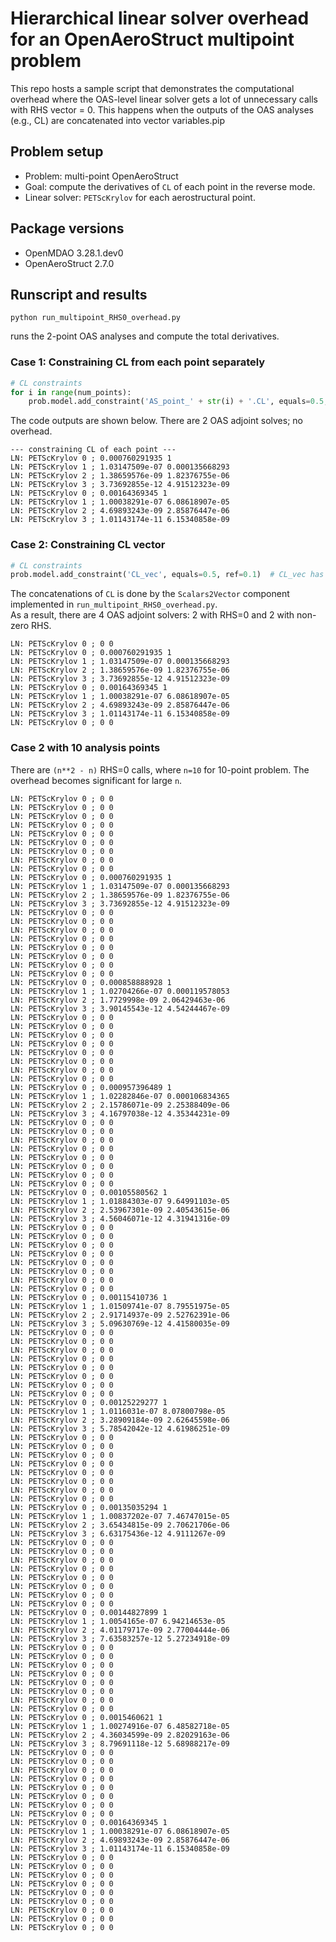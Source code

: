 # Hierarchical linear solver overhead for an OpenAeroStruct multipoint problem
This repo hosts a sample script that demonstrates the computational overhead where the OAS-level linear solver gets a lot of unnecessary calls with RHS vector = 0.
This happens when the outputs of the OAS analyses (e.g., CL) are concatenated into vector variables.pip

## Problem setup
- Problem: multi-point OpenAeroStruct
- Goal: compute the derivatives of `CL` of each point in the reverse mode.
- Linear solver: `PETScKrylov` for each aerostructural point.

## Package versions
- OpenMDAO 3.28.1.dev0
- OpenAeroStruct 2.7.0

## Runscript and results

```
python run_multipoint_RHS0_overhead.py
```
runs the 2-point OAS analyses and compute the total derivatives.

### Case 1: Constraining CL from each point separately
```python
# CL constraints
for i in range(num_points):
    prob.model.add_constraint('AS_point_' + str(i) + '.CL', equals=0.5, ref=0.1)
```
The code outputs are shown below.
There are 2 OAS adjoint solves; no overhead.
```
--- constraining CL of each point ---
LN: PETScKrylov 0 ; 0.000760291935 1
LN: PETScKrylov 1 ; 1.03147509e-07 0.000135668293
LN: PETScKrylov 2 ; 1.38659576e-09 1.82376755e-06
LN: PETScKrylov 3 ; 3.73692855e-12 4.91512323e-09
LN: PETScKrylov 0 ; 0.00164369345 1
LN: PETScKrylov 1 ; 1.00038291e-07 6.08618907e-05
LN: PETScKrylov 2 ; 4.69893243e-09 2.85876447e-06
LN: PETScKrylov 3 ; 1.01143174e-11 6.15340858e-09
```

### Case 2: Constraining CL vector
```python
# CL constraints
prob.model.add_constraint('CL_vec', equals=0.5, ref=0.1)  # CL_vec has a length of num_points
```
The concatenations of `CL` is done by the `Scalars2Vector` component implemented in `run_multipoint_RHS0_overhead.py`.  
As a result, there are 4 OAS adjoint solvers: 2 with RHS=0 and 2 with non-zero RHS.
```
LN: PETScKrylov 0 ; 0 0
LN: PETScKrylov 0 ; 0.000760291935 1
LN: PETScKrylov 1 ; 1.03147509e-07 0.000135668293
LN: PETScKrylov 2 ; 1.38659576e-09 1.82376755e-06
LN: PETScKrylov 3 ; 3.73692855e-12 4.91512323e-09
LN: PETScKrylov 0 ; 0.00164369345 1
LN: PETScKrylov 1 ; 1.00038291e-07 6.08618907e-05
LN: PETScKrylov 2 ; 4.69893243e-09 2.85876447e-06
LN: PETScKrylov 3 ; 1.01143174e-11 6.15340858e-09
LN: PETScKrylov 0 ; 0 0
```

### Case 2 with 10 analysis points
There are `(n**2 - n)` RHS=0 calls, where `n=10` for 10-point problem.
The overhead becomes significant for large `n`.

```
LN: PETScKrylov 0 ; 0 0
LN: PETScKrylov 0 ; 0 0
LN: PETScKrylov 0 ; 0 0
LN: PETScKrylov 0 ; 0 0
LN: PETScKrylov 0 ; 0 0
LN: PETScKrylov 0 ; 0 0
LN: PETScKrylov 0 ; 0 0
LN: PETScKrylov 0 ; 0 0
LN: PETScKrylov 0 ; 0 0
LN: PETScKrylov 0 ; 0.000760291935 1
LN: PETScKrylov 1 ; 1.03147509e-07 0.000135668293
LN: PETScKrylov 2 ; 1.38659576e-09 1.82376755e-06
LN: PETScKrylov 3 ; 3.73692855e-12 4.91512323e-09
LN: PETScKrylov 0 ; 0 0
LN: PETScKrylov 0 ; 0 0
LN: PETScKrylov 0 ; 0 0
LN: PETScKrylov 0 ; 0 0
LN: PETScKrylov 0 ; 0 0
LN: PETScKrylov 0 ; 0 0
LN: PETScKrylov 0 ; 0 0
LN: PETScKrylov 0 ; 0 0
LN: PETScKrylov 0 ; 0.000858888928 1
LN: PETScKrylov 1 ; 1.02704266e-07 0.000119578053
LN: PETScKrylov 2 ; 1.7729998e-09 2.06429463e-06
LN: PETScKrylov 3 ; 3.90145543e-12 4.54244467e-09
LN: PETScKrylov 0 ; 0 0
LN: PETScKrylov 0 ; 0 0
LN: PETScKrylov 0 ; 0 0
LN: PETScKrylov 0 ; 0 0
LN: PETScKrylov 0 ; 0 0
LN: PETScKrylov 0 ; 0 0
LN: PETScKrylov 0 ; 0 0
LN: PETScKrylov 0 ; 0 0
LN: PETScKrylov 0 ; 0.000957396489 1
LN: PETScKrylov 1 ; 1.02282846e-07 0.000106834365
LN: PETScKrylov 2 ; 2.15786071e-09 2.25388409e-06
LN: PETScKrylov 3 ; 4.16797038e-12 4.35344231e-09
LN: PETScKrylov 0 ; 0 0
LN: PETScKrylov 0 ; 0 0
LN: PETScKrylov 0 ; 0 0
LN: PETScKrylov 0 ; 0 0
LN: PETScKrylov 0 ; 0 0
LN: PETScKrylov 0 ; 0 0
LN: PETScKrylov 0 ; 0 0
LN: PETScKrylov 0 ; 0 0
LN: PETScKrylov 0 ; 0.00105580562 1
LN: PETScKrylov 1 ; 1.01884303e-07 9.64991103e-05
LN: PETScKrylov 2 ; 2.53967301e-09 2.40543615e-06
LN: PETScKrylov 3 ; 4.56046071e-12 4.31941316e-09
LN: PETScKrylov 0 ; 0 0
LN: PETScKrylov 0 ; 0 0
LN: PETScKrylov 0 ; 0 0
LN: PETScKrylov 0 ; 0 0
LN: PETScKrylov 0 ; 0 0
LN: PETScKrylov 0 ; 0 0
LN: PETScKrylov 0 ; 0 0
LN: PETScKrylov 0 ; 0 0
LN: PETScKrylov 0 ; 0.00115410736 1
LN: PETScKrylov 1 ; 1.01509741e-07 8.79551975e-05
LN: PETScKrylov 2 ; 2.91714937e-09 2.52762391e-06
LN: PETScKrylov 3 ; 5.09630769e-12 4.41580035e-09
LN: PETScKrylov 0 ; 0 0
LN: PETScKrylov 0 ; 0 0
LN: PETScKrylov 0 ; 0 0
LN: PETScKrylov 0 ; 0 0
LN: PETScKrylov 0 ; 0 0
LN: PETScKrylov 0 ; 0 0
LN: PETScKrylov 0 ; 0 0
LN: PETScKrylov 0 ; 0 0
LN: PETScKrylov 0 ; 0.00125229277 1
LN: PETScKrylov 1 ; 1.0116031e-07 8.07800798e-05
LN: PETScKrylov 2 ; 3.28909184e-09 2.62645598e-06
LN: PETScKrylov 3 ; 5.78542042e-12 4.61986251e-09
LN: PETScKrylov 0 ; 0 0
LN: PETScKrylov 0 ; 0 0
LN: PETScKrylov 0 ; 0 0
LN: PETScKrylov 0 ; 0 0
LN: PETScKrylov 0 ; 0 0
LN: PETScKrylov 0 ; 0 0
LN: PETScKrylov 0 ; 0 0
LN: PETScKrylov 0 ; 0 0
LN: PETScKrylov 0 ; 0.00135035294 1
LN: PETScKrylov 1 ; 1.00837202e-07 7.46747015e-05
LN: PETScKrylov 2 ; 3.65434815e-09 2.70621706e-06
LN: PETScKrylov 3 ; 6.63175436e-12 4.9111267e-09
LN: PETScKrylov 0 ; 0 0
LN: PETScKrylov 0 ; 0 0
LN: PETScKrylov 0 ; 0 0
LN: PETScKrylov 0 ; 0 0
LN: PETScKrylov 0 ; 0 0
LN: PETScKrylov 0 ; 0 0
LN: PETScKrylov 0 ; 0 0
LN: PETScKrylov 0 ; 0 0
LN: PETScKrylov 0 ; 0.00144827899 1
LN: PETScKrylov 1 ; 1.0054165e-07 6.94214653e-05
LN: PETScKrylov 2 ; 4.01179717e-09 2.77004444e-06
LN: PETScKrylov 3 ; 7.63583257e-12 5.27234918e-09
LN: PETScKrylov 0 ; 0 0
LN: PETScKrylov 0 ; 0 0
LN: PETScKrylov 0 ; 0 0
LN: PETScKrylov 0 ; 0 0
LN: PETScKrylov 0 ; 0 0
LN: PETScKrylov 0 ; 0 0
LN: PETScKrylov 0 ; 0 0
LN: PETScKrylov 0 ; 0 0
LN: PETScKrylov 0 ; 0.0015460621 1
LN: PETScKrylov 1 ; 1.00274916e-07 6.48582718e-05
LN: PETScKrylov 2 ; 4.36034599e-09 2.82029163e-06
LN: PETScKrylov 3 ; 8.79691118e-12 5.68988217e-09
LN: PETScKrylov 0 ; 0 0
LN: PETScKrylov 0 ; 0 0
LN: PETScKrylov 0 ; 0 0
LN: PETScKrylov 0 ; 0 0
LN: PETScKrylov 0 ; 0 0
LN: PETScKrylov 0 ; 0 0
LN: PETScKrylov 0 ; 0 0
LN: PETScKrylov 0 ; 0 0
LN: PETScKrylov 0 ; 0.00164369345 1
LN: PETScKrylov 1 ; 1.00038291e-07 6.08618907e-05
LN: PETScKrylov 2 ; 4.69893243e-09 2.85876447e-06
LN: PETScKrylov 3 ; 1.01143174e-11 6.15340858e-09
LN: PETScKrylov 0 ; 0 0
LN: PETScKrylov 0 ; 0 0
LN: PETScKrylov 0 ; 0 0
LN: PETScKrylov 0 ; 0 0
LN: PETScKrylov 0 ; 0 0
LN: PETScKrylov 0 ; 0 0
LN: PETScKrylov 0 ; 0 0
LN: PETScKrylov 0 ; 0 0
LN: PETScKrylov 0 ; 0 0
```



